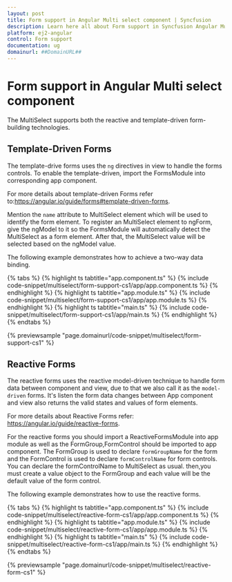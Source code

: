 ```yaml
---
layout: post
title: Form support in Angular Multi select component | Syncfusion
description: Learn here all about Form support in Syncfusion Angular Multi select component of Syncfusion Essential JS 2 and more.
platform: ej2-angular
control: Form support 
documentation: ug
domainurl: ##DomainURL##
---
```


# Form support in Angular Multi select component

The MultiSelect supports both the reactive and template-driven form-building technologies.

## Template-Driven Forms

The template-drive forms uses the `ng` directives in view to handle the forms controls.
To enable the template-driven,  import the FormsModule into corresponding app component.

For more details about template-driven Forms refer to:<https://angular.io/guide/forms#template-driven-forms>.

 Mention the `name` attribute to MultiSelect element which will be used to identify the
  form element. To register an MultiSelect element to ngForm,  give the ngModel  to it
  so the FormsModule will  automatically detect the MultiSelect as a form element.
  After that, the MultiSelect value will be selected based on the ngModel value.

The following example  demonstrates how to achieve a two-way data binding.

{% tabs %}
{% highlight ts tabtitle="app.component.ts" %}
{% include code-snippet/multiselect/form-support-cs1/app/app.component.ts %}
{% endhighlight %}
{% highlight ts tabtitle="app.module.ts" %}
{% include code-snippet/multiselect/form-support-cs1/app/app.module.ts %}
{% endhighlight %}
{% highlight ts tabtitle="main.ts" %}
{% include code-snippet/multiselect/form-support-cs1/app/main.ts %}
{% endhighlight %}
{% endtabs %}
  
{% previewsample "page.domainurl/code-snippet/multiselect/form-support-cs1" %}

## Reactive Forms

The reactive forms uses the reactive model-driven technique to handle
 form data between component and view, due to that we also call it as
 the `model-driven` forms. It's listen the form data changes between
 App component and view also returns the valid states and values of form elements.

For more details about Reactive Forms refer: <https://angular.io/guide/reactive-forms>.

For the reactive forms you should import a ReactiveFormsModule
 into app module as well as the FormGroup,FormControl should be
 imported to app component. The FormGroup is used to declare
 `formGroupName` for the form and the FormControl is used to
 declare `formControlName` for form controls.
 You can declare the formControlName to MultiSelect as usual.
 then,you must create a value object to the FormGroup and
 each value will be the default value of the form control.

The following example demonstrates  how to use the reactive forms.

{% tabs %}
{% highlight ts tabtitle="app.component.ts" %}
{% include code-snippet/multiselect/reactive-form-cs1/app/app.component.ts %}
{% endhighlight %}
{% highlight ts tabtitle="app.module.ts" %}
{% include code-snippet/multiselect/reactive-form-cs1/app/app.module.ts %}
{% endhighlight %}
{% highlight ts tabtitle="main.ts" %}
{% include code-snippet/multiselect/reactive-form-cs1/app/main.ts %}
{% endhighlight %}
{% endtabs %}
  
{% previewsample "page.domainurl/code-snippet/multiselect/reactive-form-cs1" %}